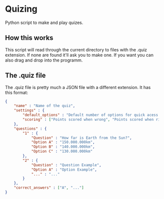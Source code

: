 # Quizing
Python script to make and play quizes.

## How this works
This script will read through the current directory to files with the .quiz extension. If none are found it'll ask you to make one.
If you want you can also drag and drop into the programm.

## The .quiz file
The .quiz file is pretty much a JSON file with a different extension. 
It has this format:
```json
{
	"name" : "Name of the quiz",
	"settings" : {
		"default_options" : "Default number of options for quick acess when editing quiz",
		"scoring" : ["Points scored when wrong", "Points scored when right"]
	},
	"questions" : {
		"1" : {
			"Question" : "How far is Earth from the Sun?",
			"Option A" : "150.000.000km",
			"Option B" : "140.000.000km",
			"Option C" : "130.000.000km"
		},
		"2" : {
			"Question" : "Question Example",
			"Option A" : "Option Example",
			"..." : "..."
		}
	},
	"correct_answers" : ["A", "..."]
}
```
